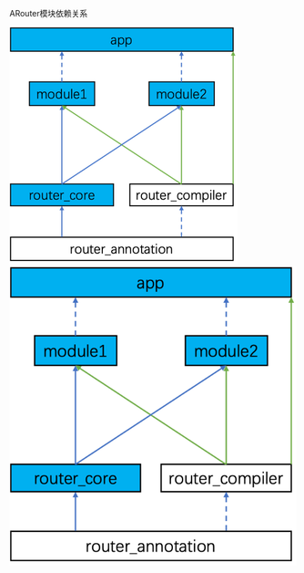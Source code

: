 ARouter模块依赖关系

![image](https://github.com/huangs2017/ARouter/blob/master/app/src/main/assets/ARouter模块依赖关系.png)
![image](https://github.com/huangs2017/ARouter/blob/master/app/src/main/assets/ARouter模块依赖关系的副本.png)

